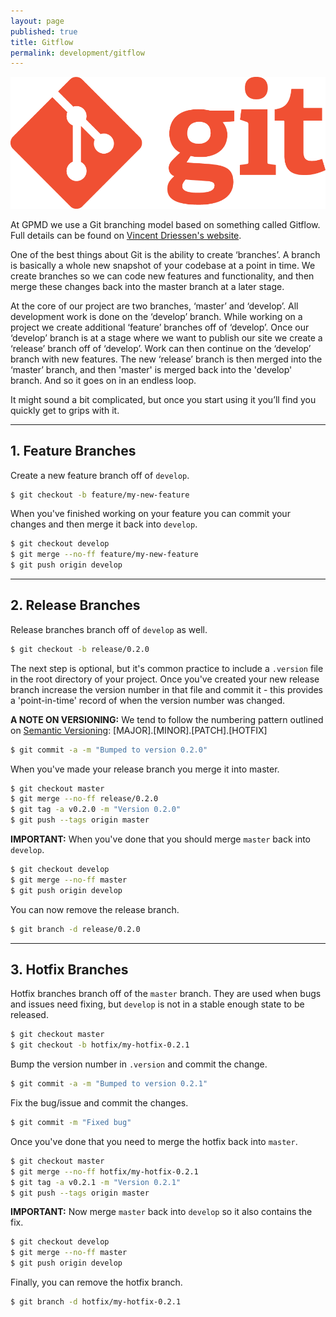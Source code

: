 ```yaml
---
layout: page
published: true
title: Gitflow
permalink: development/gitflow
---
```


![Git-Logo-1788C.png](/assets/uploads/Git-Logo-1788C.png)

<p class="lead">At GPMD we use a Git branching model based on something called Gitflow. Full details can be found on <a href="http://nvie.com/posts/a-successful-git-branching-model/" title="Gitflow">Vincent Driessen's website</a>.</p>

One of the best things about Git is the ability to create ‘branches’. A branch is basically a whole new snapshot of your codebase at a point in time. We create branches so we can code new features and functionality, and then merge these changes back into the master branch at a later stage.

At the core of our project are two branches, ‘master’ and ‘develop’. All development work is done on the ‘develop’ branch. While working on a project we create additional ‘feature’ branches off of ‘develop’. Once our ‘develop’ branch is at a stage where we want to publish our site we create a ‘release’ branch off of ‘develop’. Work can then continue on the ‘develop’ branch with new features. The new ‘release’ branch is then merged into the ‘master’ branch, and then 'master' is merged back into the 'develop' branch. And so it goes on in an endless loop.

It might sound a bit complicated, but once you start using it you’ll find you quickly get to grips with it.

---

## 1. Feature Branches

Create a new feature branch off of `develop`.

```bash
$ git checkout -b feature/my-new-feature
```

When you've finished working on your feature you can commit your changes and then merge it back into `develop`.

```bash
$ git checkout develop
$ git merge --no-ff feature/my-new-feature
$ git push origin develop
```

---

## 2. Release Branches

Release branches branch off of `develop` as well.

```bash
$ git checkout -b release/0.2.0
```

The next step is optional, but it's common practice to include a `.version` file in the root directory of your project. Once you've created your new release branch increase the version number in that file and commit it - this provides a 'point-in-time' record of when the version number was changed.

**A NOTE ON VERSIONING:** We tend to follow the numbering pattern outlined on [Semantic Versioning](http://semver.org/): [MAJOR].[MINOR].[PATCH].[HOTFIX]

```bash
$ git commit -a -m "Bumped to version 0.2.0"
```

When you've made your release branch you merge it into master.

```bash
$ git checkout master
$ git merge --no-ff release/0.2.0
$ git tag -a v0.2.0 -m "Version 0.2.0"
$ git push --tags origin master
```

**IMPORTANT:** When you've done that you should merge `master` back into `develop`.

```bash
$ git checkout develop
$ git merge --no-ff master
$ git push origin develop
```

You can now remove the release branch.

```bash
$ git branch -d release/0.2.0
```

---

## 3. Hotfix Branches

Hotfix branches branch off of the `master` branch. They are used when bugs and issues need fixing, but `develop` is not in a stable enough state to be released.

```bash
$ git checkout master
$ git checkout -b hotfix/my-hotfix-0.2.1
```

Bump the version number in `.version` and commit the change.

```bash
$ git commit -a -m "Bumped to version 0.2.1"
```

Fix the bug/issue and commit the changes.

```bash
$ git commit -m "Fixed bug"
```

Once you've done that you need to merge the hotfix back into `master`.

```bash
$ git checkout master
$ git merge --no-ff hotfix/my-hotfix-0.2.1
$ git tag -a v0.2.1 -m "Version 0.2.1"
$ git push --tags origin master
```

**IMPORTANT:** Now merge `master` back into `develop` so it also contains the fix.

```bash
$ git checkout develop
$ git merge --no-ff master
$ git push origin develop
```

Finally, you can remove the hotfix branch.

```bash
$ git branch -d hotfix/my-hotfix-0.2.1
```